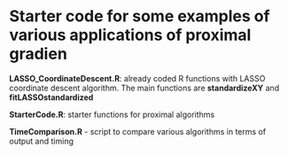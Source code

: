 # Starter code for some examples of various applications of proximal gradien

**LASSO_CoordinateDescent.R**: already coded R functions with LASSO coordinate descent algorithm. The main functions are **standardizeXY** and **fitLASSOstandardized**

**StarterCode.R**: starter functions for proximal algorithms

**TimeComparison.R** - script to compare various algorithms in terms of output and timing
